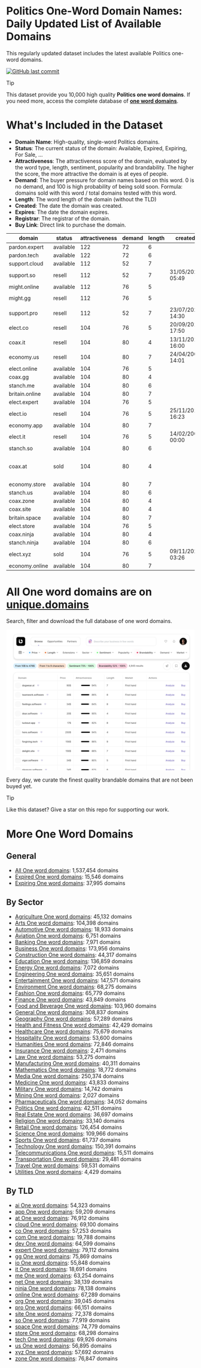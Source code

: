 
# **Politics One-Word Domain Names**: Daily Updated List of Available Domains

This regularly updated dataset includes the latest available Politics one-word domains.

[![GitHub last commit](https://img.shields.io/github/last-commit/UniqueDomains/politics-oneword-domains.svg?style=flat)]() 

> [!TIP]
> This dataset provide you 10,000 high quality **Politics one word domains**.
> If you need more, access the complete database of **[one word domains](https://unique.domains?utm_source=github&utm_medium=dataset&utm_campaign=Politics&utm_content=description.top)**.

# What's Included in the Dataset

- **Domain Name**: High-quality, single-word Politics domains.
- **Status**: The current status of the domain: Available, Expired, Expiring, For Sale, ...
- **Attractiveness**: The attractiveness score of the domain, evaluated by the word type, length, sentiment, popularity and brandability. The higher the score, the more attractive the domain is at eyes of people.
- **Demand**: The buyer pressure for domain names based on this word. 0 is no demand, and 100 is high probability of being sold soon. Formula: domains sold with this word / total domains tested with this word.
- **Length**: The word length of the domain (without the TLD)
- **Created**: The date the domain was created.
- **Expires**: The date the domain expires.
- **Registrar**: The registrar of the domain.
- **Buy Link**: Direct link to purchase the domain.

| domain         | status    | attractiveness | demand | length | created          | expires          | registrar                                                             | sectors                     |
| -------------- | --------- | -------------- | ------ | ------ | ---------------- | ---------------- | --------------------------------------------------------------------- | --------------------------- |
| pardon.expert  | available | 122            | 72     | 6      |                  |                  |                                                                       | Law,Politics,Religion       |
| pardon.tech    | available | 122            | 72     | 6      |                  |                  |                                                                       | Law,Politics,Religion       |
| support.cloud  | available | 112            | 52     | 7      |                  |                  |                                                                       | Business,Politics           |
| support.so     | resell    | 112            | 52     | 7      | 31/05/2021 05:49 | 31/05/2026 05:49 | NameCheap                                                             | Business,Politics           |
| might.online   | available | 112            | 76     | 5      |                  |                  |                                                                       | Business,Media,Politics     |
| might.gg       | resell    | 112            | 76     | 5      |                  |                  | Enrapture Limited (https://enrapture.gg)                              | Business,Media,Politics     |
| support.pro    | resell    | 112            | 52     | 7      | 23/07/2020 14:30 | 23/07/2026 14:30 | GoDaddy.com, LLC                                                      | Business,Politics           |
| elect.co       | resell    | 104            | 76     | 5      | 20/09/2013 17:50 | 19/09/2026 23:59 | Domainbox Limited                                                     | Business,Education,Politics |
| coax.it        | resell    | 104            | 80     | 4      | 13/11/2015 16:00 | 13/12/2025 00:00 |                                                                       | Business,Politics           |
| economy.us     | resell    | 104            | 80     | 7      | 24/04/2002 14:01 | 23/04/2026 23:59 | Scaleway SAS                                                          | Business,Finance,Politics   |
| elect.online   | available | 104            | 76     | 5      |                  |                  |                                                                       | Business,Education,Politics |
| coax.gg        | available | 104            | 80     | 4      |                  |                  |                                                                       | Business,Politics           |
| stanch.me      | available | 104            | 80     | 6      |                  |                  |                                                                       | Business,Law,Politics       |
| britain.online | available | 104            | 80     | 7      |                  |                  |                                                                       | Business,Geography,Politics |
| elect.expert   | available | 104            | 76     | 5      |                  |                  |                                                                       | Business,Education,Politics |
| elect.io       | resell    | 104            | 76     | 5      | 25/11/2013 16:23 | 25/11/2025 16:23 | GoDaddy.com, LLC                                                      | Business,Education,Politics |
| economy.app    | available | 104            | 80     | 7      |                  |                  |                                                                       | Business,Finance,Politics   |
| elect.it       | resell    | 104            | 76     | 5      | 14/02/2000 00:00 | 02/02/2026 00:00 |                                                                       | Business,Education,Politics |
| stanch.so      | available | 104            | 80     | 6      |                  |                  |                                                                       | Business,Law,Politics       |
| coax.at        | sold      | 104            | 80     | 4      |                  |                  | Hosting concepts B.V. / Registrar.eu ( https://nic.at/registrar/648 ) | Business,Politics           |
| economy.store  | available | 104            | 80     | 7      |                  |                  |                                                                       | Business,Finance,Politics   |
| stanch.us      | available | 104            | 80     | 6      |                  |                  |                                                                       | Business,Law,Politics       |
| coax.zone      | available | 104            | 80     | 4      |                  |                  |                                                                       | Business,Politics           |
| coax.site      | available | 104            | 80     | 4      |                  |                  |                                                                       | Business,Politics           |
| britain.space  | available | 104            | 80     | 7      |                  |                  |                                                                       | Business,Geography,Politics |
| elect.store    | available | 104            | 76     | 5      |                  |                  |                                                                       | Business,Education,Politics |
| coax.ninja     | available | 104            | 80     | 4      |                  |                  |                                                                       | Business,Politics           |
| stanch.ninja   | available | 104            | 80     | 6      |                  |                  |                                                                       | Business,Law,Politics       |
| elect.xyz      | sold      | 104            | 76     | 5      | 09/11/2020 03:26 | 09/11/2029 23:59 | Dynadot LLC                                                           | Business,Education,Politics |
| economy.online | available | 104            | 80     | 7      |                  |                  |                                                                       | Business,Finance,Politics   |

# All One word domains are on [unique.domains](https://unique.domains?utm_source=github&utm_medium=dataset&utm_campaign=Politics&utm_content=description.bottom)

Search, filter and download the full database of one word domains.

[![Access the only remaining good domain names, before your competitors.](https://github.com/UniqueDomains/politics-oneword-domains/blob/main/unique.domains.jpg?raw=true)](https://unique.domains?utm_source=github&utm_medium=dataset&utm_campaign=Politics&utm_content=description.image)

Every day, we curate the finest quality brandable domains that are not been buyed yet.

> [!TIP]
> Like this dataset? Give a star on this repo for supporting our work.

# More One Word Domains

## General

- [All One word domains](https://github.com/UniqueDomains/oneword-domains): 1,537,454 domains
- [Expired One word domains](https://github.com/UniqueDomains/expired-oneword-domains): 15,546 domains
- [Expiring One word domains](https://github.com/UniqueDomains/expiring-oneword-domains): 37,995 domains
## By Sector

- [Agriculture One word domains](https://github.com/UniqueDomains/agriculture-oneword-domains): 45,132 domains
- [Arts One word domains](https://github.com/UniqueDomains/arts-oneword-domains): 104,398 domains
- [Automotive One word domains](https://github.com/UniqueDomains/automotive-oneword-domains): 18,933 domains
- [Aviation One word domains](https://github.com/UniqueDomains/aviation-oneword-domains): 6,751 domains
- [Banking One word domains](https://github.com/UniqueDomains/banking-oneword-domains): 7,971 domains
- [Business One word domains](https://github.com/UniqueDomains/business-oneword-domains): 173,956 domains
- [Construction One word domains](https://github.com/UniqueDomains/construction-oneword-domains): 44,317 domains
- [Education One word domains](https://github.com/UniqueDomains/education-oneword-domains): 136,859 domains
- [Energy One word domains](https://github.com/UniqueDomains/energy-oneword-domains): 7,072 domains
- [Engineering One word domains](https://github.com/UniqueDomains/engineering-oneword-domains): 35,651 domains
- [Entertainment One word domains](https://github.com/UniqueDomains/entertainment-oneword-domains): 147,571 domains
- [Environment One word domains](https://github.com/UniqueDomains/environment-oneword-domains): 68,275 domains
- [Fashion One word domains](https://github.com/UniqueDomains/fashion-oneword-domains): 65,779 domains
- [Finance One word domains](https://github.com/UniqueDomains/finance-oneword-domains): 43,849 domains
- [Food and Beverage One word domains](https://github.com/UniqueDomains/food-and-beverage-oneword-domains): 103,960 domains
- [General One word domains](https://github.com/UniqueDomains/general-oneword-domains): 308,837 domains
- [Geography One word domains](https://github.com/UniqueDomains/geography-oneword-domains): 57,289 domains
- [Health and Fitness One word domains](https://github.com/UniqueDomains/health-and-fitness-oneword-domains): 42,429 domains
- [Healthcare One word domains](https://github.com/UniqueDomains/healthcare-oneword-domains): 75,679 domains
- [Hospitality One word domains](https://github.com/UniqueDomains/hospitality-oneword-domains): 53,600 domains
- [Humanities One word domains](https://github.com/UniqueDomains/humanities-oneword-domains): 72,846 domains
- [Insurance One word domains](https://github.com/UniqueDomains/insurance-oneword-domains): 2,471 domains
- [Law One word domains](https://github.com/UniqueDomains/law-oneword-domains): 53,275 domains
- [Manufacturing One word domains](https://github.com/UniqueDomains/manufacturing-oneword-domains): 40,311 domains
- [Mathematics One word domains](https://github.com/UniqueDomains/mathematics-oneword-domains): 18,772 domains
- [Media One word domains](https://github.com/UniqueDomains/media-oneword-domains): 250,374 domains
- [Medicine One word domains](https://github.com/UniqueDomains/medicine-oneword-domains): 43,833 domains
- [Military One word domains](https://github.com/UniqueDomains/military-oneword-domains): 14,742 domains
- [Mining One word domains](https://github.com/UniqueDomains/mining-oneword-domains): 2,027 domains
- [Pharmaceuticals One word domains](https://github.com/UniqueDomains/pharmaceuticals-oneword-domains): 34,052 domains
- [Politics One word domains](https://github.com/UniqueDomains/politics-oneword-domains): 42,511 domains
- [Real Estate One word domains](https://github.com/UniqueDomains/real-estate-oneword-domains): 36,697 domains
- [Religion One word domains](https://github.com/UniqueDomains/religion-oneword-domains): 33,140 domains
- [Retail One word domains](https://github.com/UniqueDomains/retail-oneword-domains): 126,454 domains
- [Science One word domains](https://github.com/UniqueDomains/science-oneword-domains): 109,966 domains
- [Sports One word domains](https://github.com/UniqueDomains/sports-oneword-domains): 61,737 domains
- [Technology One word domains](https://github.com/UniqueDomains/technology-oneword-domains): 150,391 domains
- [Telecommunications One word domains](https://github.com/UniqueDomains/telecommunications-oneword-domains): 15,511 domains
- [Transportation One word domains](https://github.com/UniqueDomains/transportation-oneword-domains): 29,481 domains
- [Travel One word domains](https://github.com/UniqueDomains/travel-oneword-domains): 59,531 domains
- [Utilities One word domains](https://github.com/UniqueDomains/utilities-oneword-domains): 4,429 domains
## By TLD

- [ai One word domains](https://github.com/UniqueDomains/ai-oneword-domains): 54,323 domains
- [app One word domains](https://github.com/UniqueDomains/app-oneword-domains): 59,209 domains
- [at One word domains](https://github.com/UniqueDomains/at-oneword-domains): 76,912 domains
- [cloud One word domains](https://github.com/UniqueDomains/cloud-oneword-domains): 69,100 domains
- [co One word domains](https://github.com/UniqueDomains/co-oneword-domains): 57,253 domains
- [com One word domains](https://github.com/UniqueDomains/com-oneword-domains): 19,788 domains
- [dev One word domains](https://github.com/UniqueDomains/dev-oneword-domains): 64,599 domains
- [expert One word domains](https://github.com/UniqueDomains/expert-oneword-domains): 79,112 domains
- [gg One word domains](https://github.com/UniqueDomains/gg-oneword-domains): 75,869 domains
- [io One word domains](https://github.com/UniqueDomains/io-oneword-domains): 55,848 domains
- [it One word domains](https://github.com/UniqueDomains/it-oneword-domains): 18,691 domains
- [me One word domains](https://github.com/UniqueDomains/me-oneword-domains): 63,254 domains
- [net One word domains](https://github.com/UniqueDomains/net-oneword-domains): 38,139 domains
- [ninja One word domains](https://github.com/UniqueDomains/ninja-oneword-domains): 78,138 domains
- [online One word domains](https://github.com/UniqueDomains/online-oneword-domains): 67,289 domains
- [org One word domains](https://github.com/UniqueDomains/org-oneword-domains): 39,045 domains
- [pro One word domains](https://github.com/UniqueDomains/pro-oneword-domains): 66,151 domains
- [site One word domains](https://github.com/UniqueDomains/site-oneword-domains): 72,378 domains
- [so One word domains](https://github.com/UniqueDomains/so-oneword-domains): 77,919 domains
- [space One word domains](https://github.com/UniqueDomains/space-oneword-domains): 74,779 domains
- [store One word domains](https://github.com/UniqueDomains/store-oneword-domains): 68,298 domains
- [tech One word domains](https://github.com/UniqueDomains/tech-oneword-domains): 69,926 domains
- [us One word domains](https://github.com/UniqueDomains/us-oneword-domains): 56,895 domains
- [xyz One word domains](https://github.com/UniqueDomains/xyz-oneword-domains): 57,692 domains
- [zone One word domains](https://github.com/UniqueDomains/zone-oneword-domains): 76,847 domains
        